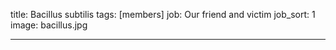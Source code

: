 title: Bacillus subtilis
tags: [members]
job: Our friend and victim
job_sort: 1
image: bacillus.jpg

---
